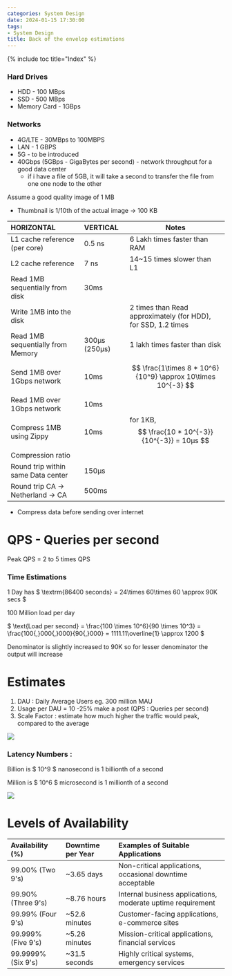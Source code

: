 ```yaml
---
categories: System Design
date: 2024-01-15 17:30:00
tags:
- System Design
title: Back of the envelop estimations
---
```


{% include toc title="Index" %}

### Hard Drives

* HDD - 100 MBps
* SSD - 500 MBps
* Memory Card - 1GBps

### Networks

* 4G/LTE - 30MBps to 100MBPS
* LAN - 1 GBPS
* 5G - to be introduced
* 40Gbps (5GBps - GigaBytes per second) - network throughput for a good data
  center
    - if i have a file of 5GB, it will take a second to transfer the file from
      one one node to the other

Assume a good quality image of 1 MB

* Thumbnail is 1/10th of the actual image -> 100 KB

| **HORIZONTAL**                     | **VERTICAL**  | Notes                                                         |
|:-----------------------------------|:--------------|---------------------------------------------------------------|
| L1 cache reference (per core)      | 0.5 ns        | 6 Lakh times faster than RAM                                  |
| L2 cache reference                 | 7 ns          | 14~15 times slower than L1                                    |
| Read 1MB sequentially from disk    | 30ms          |                                                               |
| Write 1MB into the disk            |               | 2 times than Read approximately (for HDD), for SSD, 1.2 times |
| Read 1MB sequentially from Memory  | 300μs (250μs) | 1 lakh times faster than disk                                 |
| Send 1MB over 1Gbps network        | 10ms          | $$ \frac{1\times 8 * 10^6}{10^9} \approx 10\times 10^{-3} $$  |
| Read 1MB over 1Gbps network        | 10ms          |                                                               |
| Compress 1MB using Zippy           | 10ms          | for 1KB, $$ \frac{10 * 10^{-3}}{10^{-3}} = 10μs $$            |
| Compression ratio                  |               |                                                               |
| Round trip within same Data center | 150μs         |                                                               |
| Round trip CA -> Netherland -> CA  | 500ms         |                                                               |

* Compress data before sending over internet

# QPS - Queries per second

Peak QPS = 2 to 5 times QPS

### Time Estimations

1 Day has $ \textrm{86400 seconds} = 24\times 60\times 60 \approx 90K secs $

100 Million load per day

$ \text{Load per second} = \frac{100 \times 10^6}{90 \times 10^3} = \frac{100{,}000{,}000}{90{,}000} = 1111.11\overline{1} \approx 1200 $

Denominator is slightly increased to 90K so for lesser denominator the output
will increase

# Estimates

1. DAU : Daily Average Users eg. 300 million MAU
2. Usage per DAU = 10 -25% make a post  (QPS : Queries per second)
3. Scale Factor : estimate how much higher the traffic would peak, compared to
   the average

![](https://www.youtube.com/watch?v=UC5xf8FbdJc)

### Latency Numbers :

Billion is $ 10^9 $
nanosecond is 1 billionth of a second

Million is $ 10^6 $
microsecond is 1 millionth of a second

![](https://www.youtube.com/watch?v=FqR5vESuKe0)

# Levels of Availability

| Availability (%)   | Downtime per Year | Examples of Suitable Applications                           |
|:-------------------|:------------------|:------------------------------------------------------------|
| 99.00% (Two 9's)   | ~3.65 days        | Non-critical applications, occasional downtime acceptable   |
| 99.90% (Three 9's) | ~8.76 hours       | Internal business applications, moderate uptime requirement |
| 99.99% (Four 9's)  | ~52.6 minutes     | Customer-facing applications, e-commerce sites              |
| 99.999% (Five 9's) | ~5.26 minutes     | Mission-critical applications, financial services           |
| 99.9999% (Six 9's) | ~31.5 seconds     | Highly critical systems, emergency services                 |